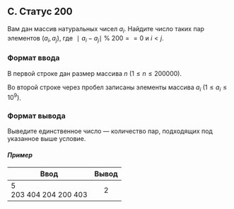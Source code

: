 ## C. Статус 200
Вам дан массив натуральных чисел $a_i$. Найдите число таких пар элементов 
$(a_i, a_j)$, где $∣a_i − a_j∣$ % $200 == 0$ и $i < j$.

### Формат ввода
В первой строке дан размер массива $n$ $(1 ≤ n ≤ 200000)$.

Во второй строке через пробел записаны элементы массива $a_i$ $(1 ≤ a_i ≤ 10^9)$.

### Формат вывода
Выведите единственное число — количество пар, подходящих под указанное выше условие.

#### *Пример*
| Ввод                       | Вывод |
|----------------------------|:-----:|
| 5 <br> 203 404 204 200 403 |   2   |
